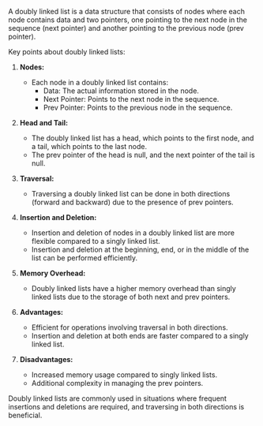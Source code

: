 A doubly linked list is a data structure that consists of nodes where each node contains data and two pointers, one pointing to the next node in the sequence (next pointer) and another pointing to the previous node (prev pointer).

Key points about doubly linked lists:

1. **Nodes:**
   - Each node in a doubly linked list contains:
     - Data: The actual information stored in the node.
     - Next Pointer: Points to the next node in the sequence.
     - Prev Pointer: Points to the previous node in the sequence.

2. **Head and Tail:**
   - The doubly linked list has a head, which points to the first node, and a tail, which points to the last node.
   - The prev pointer of the head is null, and the next pointer of the tail is null.

3. **Traversal:**
   - Traversing a doubly linked list can be done in both directions (forward and backward) due to the presence of prev pointers.

4. **Insertion and Deletion:**
   - Insertion and deletion of nodes in a doubly linked list are more flexible compared to a singly linked list.
   - Insertion and deletion at the beginning, end, or in the middle of the list can be performed efficiently.

5. **Memory Overhead:**
   - Doubly linked lists have a higher memory overhead than singly linked lists due to the storage of both next and prev pointers.

6. **Advantages:**
   - Efficient for operations involving traversal in both directions.
   - Insertion and deletion at both ends are faster compared to a singly linked list.

7. **Disadvantages:**
   - Increased memory usage compared to singly linked lists.
   - Additional complexity in managing the prev pointers.

Doubly linked lists are commonly used in situations where frequent insertions and deletions are required, and traversing in both directions is beneficial.
